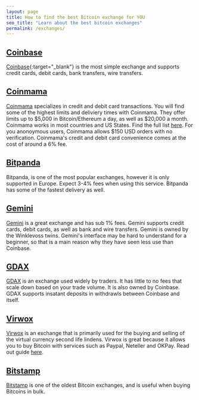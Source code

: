 ```yaml
---
layout: page
title: How to find the best Bitcoin exchange for YOU 
seo_title: "Learn about the best bitcoin exchanges"
permalink: /exchanges/
---
```


## [Coinbase](https://www.coinbase.com/join/53bc38a3b11f6623df000004)

[Coinbase](https://www.coinbase.com/join/53bc38a3b11f6623df000004){:target="_blank"} is the most simple exchange and supports credit cards, debit cards, bank transfers, wire transfers.

## [Coinmama](https://www.coinmama.com/?ref=buyaltcoinsworldwideio)

[Coinmama](https://www.coinmama.com/?ref=buyaltcoinsworldwideio) specializes in credit and debit card transactions. You will find some of the highest limits and deliviery times with Coinmama. They offer limits up to $5,000 in Bitcoin/Ethereum a day, as well as $20,000 a month. Coinmama works in most countries and US States. Find the full list [here](https://support.coinmama.com/hc/en-us/articles/211237889-Areas-we-operate-in). For you anonoymous users, Coinmama allows $150 USD orders with no verification. Coinmama's credit and debit card convenience comes at the cost of around a 6% fee.

## [Bitpanda](https://www.bitpanda.com/?ref=7989064235904733469)

Bitpanda, is one of the most popular exchanges, however it is only supported in Europe. Expect 3-4% fees when using this service. Bitpanda has some of the fastest delivery as well.


## [Gemini](https://gemini.com/)

[Gemini](https://gemini.com/) is a great exchange and has sub 1% fees. Gemini supports credit cards, debit cards, as well as bank and wire transfers. Gemini is owned by the Winklevoss twins. Gemini's interface may be hard to understand for a beginner, so that is a main reason why they have seen less use than Coinbase.

## [GDAX](https://www.gdax.com/trade/BTC-USD)

[GDAX](https://www.gdax.com/trade/BTC-USD) is an exchange used widely by traders. It has little to no fees that scale down based on your trade volume. It is also owned by Coinbase. GDAX supports insatant deposits in withdrawls between Coinbase and itself.

## [Virwox](https://www.virwox.com?r=22aa25)

[Virwox](https://www.virwox.com?r=22aa25) is an exchange that is primarily used for the buying and selling of the virtual currency second life lindens.  Virwox is great because it allows you to buy Bitcoin with services such as Paypal, Neteller and OKPay. Read out guide [here](/buy-bitcoin/paypal/).	

## [Bitstamp](https://www.bitstamp.net/)

[Bitstamp](https://www.bitstamp.net/) is one of the oldest Bitcoin exchanges, and is useful when buying Bitcoins in bulk.
